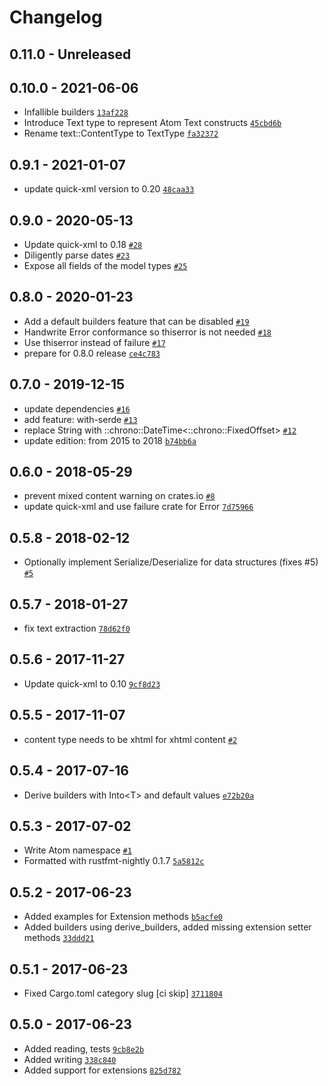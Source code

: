 # Changelog

## 0.11.0 - Unreleased

## 0.10.0 - 2021-06-06

- Infallible builders [`13af228`](https://github.com/rust-syndication/atom/commit/13af228967934f6869886a42bd6427cd6d24da64)
- Introduce Text type to represent Atom Text constructs [`45cbd6b`](https://github.com/rust-syndication/atom/commit/45cbd6b61af57a4bcfc98600b5510139c75baf10)
- Rename text::ContentType to TextType [`fa32372`](https://github.com/rust-syndication/atom/commit/fa323721845b496b9264ab92937fa3f29ca11c1d)

## 0.9.1 - 2021-01-07

- update quick-xml version to 0.20 [`48caa33`](https://github.com/rust-syndication/atom/commit/48caa33be11f33ad543de29b2522c90766a5eaf9)

## 0.9.0 - 2020-05-13

- Update quick-xml to 0.18 [`#28`](https://github.com/rust-syndication/atom/pull/28)
- Diligently parse dates [`#23`](https://github.com/rust-syndication/atom/pull/23)
- Expose all fields of the model types [`#25`](https://github.com/rust-syndication/atom/pull/25)

## 0.8.0 - 2020-01-23

- Add a default builders feature that can be disabled [`#19`](https://github.com/rust-syndication/atom/pull/19)
- Handwrite Error conformance so thiserror is not needed [`#18`](https://github.com/rust-syndication/atom/pull/18)
- Use thiserror instead of failure [`#17`](https://github.com/rust-syndication/atom/pull/17)
- prepare for 0.8.0 release [`ce4c783`](https://github.com/rust-syndication/atom/commit/ce4c783d01edf8266456a49bf2c2a75da10d5b24)

## 0.7.0 - 2019-12-15

- update dependencies [`#16`](https://github.com/rust-syndication/atom/pull/16)
- add feature: with-serde [`#13`](https://github.com/rust-syndication/atom/pull/13)
- replace String with ::chrono::DateTime&lt;::chrono::FixedOffset&gt; [`#12`](https://github.com/rust-syndication/atom/pull/12)
- update edition: from 2015 to 2018 [`b74bb6a`](https://github.com/rust-syndication/atom/commit/b74bb6ac8243187008cb084c661592e7aa887426)

## 0.6.0 - 2018-05-29

- prevent mixed content warning on crates.io [`#8`](https://github.com/rust-syndication/atom/pull/8)
- update quick-xml and use failure crate for Error [`7d75966`](https://github.com/rust-syndication/atom/commit/7d759667cfae0f90b7449e09dbe08678aed47c0b)

## 0.5.8 - 2018-02-12

- Optionally implement Serialize/Deserialize for data structures (fixes #5) [`#5`](https://github.com/rust-syndication/atom/issues/5)

## 0.5.7 - 2018-01-27

- fix text extraction [`78d62f0`](https://github.com/rust-syndication/atom/commit/78d62f0527ee9a339b9016362fdd2e02688ef74d)

## 0.5.6 - 2017-11-27

- Update quick-xml to 0.10 [`9cf8d23`](https://github.com/rust-syndication/atom/commit/9cf8d23c55efd08a6bb5369ea64370f02b60cfeb)

## 0.5.5 - 2017-11-07

- content type needs to be xhtml for xhtml content [`#2`](https://github.com/rust-syndication/atom/pull/2)

## 0.5.4 - 2017-07-16

- Derive builders with Into&lt;T&gt; and default values [`e72b20a`](https://github.com/rust-syndication/atom/commit/e72b20aa259292b8c9e390252266a1b7057d42e0)

## 0.5.3 - 2017-07-02

- Write Atom namespace [`#1`](https://github.com/rust-syndication/atom/issues/1)
- Formatted with rustfmt-nightly 0.1.7 [`5a5812c`](https://github.com/rust-syndication/atom/commit/5a5812c9a504fef681a3bfe11c069e43655767c9)

## 0.5.2 - 2017-06-23

- Added examples for Extension methods [`b5acfe0`](https://github.com/rust-syndication/atom/commit/b5acfe0a21f556d0205279bb7160151b2a7e5823)
- Added builders using derive_builders, added missing extension setter methods [`33ddd21`](https://github.com/rust-syndication/atom/commit/33ddd21e55739b7c9a7c01203c028bc64d197878)

## 0.5.1 - 2017-06-23

- Fixed Cargo.toml category slug [ci skip] [`3711804`](https://github.com/rust-syndication/atom/commit/3711804ade9769b29ca698296337a334003bbb8f)

## 0.5.0 - 2017-06-23

- Added reading, tests [`9cb8e2b`](https://github.com/rust-syndication/atom/commit/9cb8e2be94a67aee2e9a69624ba8e7473ab83ad9)
- Added writing [`338c840`](https://github.com/rust-syndication/atom/commit/338c840ee780c8c9726a63171684a094e1d7ccf0)
- Added support for extensions [`825d782`](https://github.com/rust-syndication/atom/commit/825d7821a47dcddada177e1d37fe20a35786bd63)
